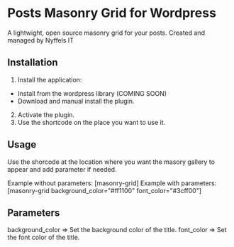 # Posts Masonry Grid for Wordpress
A lightwight, open source masonry grid for your posts. Created and managed by Nyffels IT

## Installation 
1. Install the application: 
- Install from the wordpress library (COMING SOON)
- Download and manual install the plugin.
2. Activate the plugin.
3. Use the shortcode on the place you want to use it. 

## Usage 
Use the shorcode at the location where you want the masory gallery to appear and add parameter if needed. 

Example without parameters: [masonry-grid]
Example with parameters: [masonry-grid background_color="#ff1100" font_color="#3cff00"]

## Parameters
background_color => Set the background color of the title. 
font_color => Set the font color of the title. 
